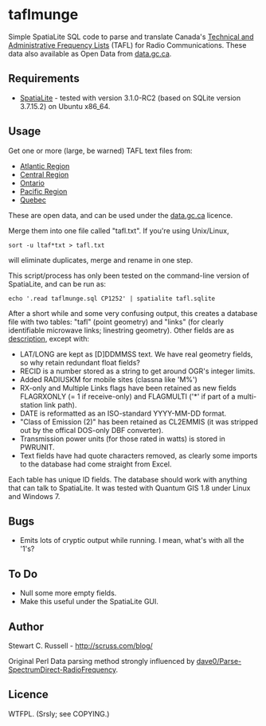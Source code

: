 taflmunge
=========

Simple SpatiaLite SQL code to parse and translate Canada's
[Technical and Administrative Frequency Lists](http://www.ic.gc.ca/eic/site/tafl-ltaf.nsf/eng/home
"Technical and Administrative Frequency Lists") (TAFL) for Radio
Communications. These data also available as Open Data from
[data.gc.ca](http://data.gc.ca/ "data.gc.ca"). 

Requirements
------------

* [SpatiaLite](http://www.gaia-gis.it/gaia-sins/index.html
  "SpatiaLite") - tested with version 3.1.0-RC2 (based on SQLite
  version 3.7.15.2) on Ubuntu x86_64.

Usage
-----

Get one or more (large, be warned) TAFL text files from:
* [Atlantic Region](http://spectrum.ic.gc.ca/pub/gcopendata/ltaf_atl_tafl.txt)
* [Central Region](http://spectrum.ic.gc.ca/pub/gcopendata/ltaf_cen_tafl.txt)
* [Ontario](http://spectrum.ic.gc.ca/pub/gcopendata/ltaf_ont_tafl.txt)
* [Pacific Region](http://spectrum.ic.gc.ca/pub/gcopendata/ltaf_pac_tafl.txt)
* [Quebec](http://spectrum.ic.gc.ca/pub/gcopendata/ltaf_que_tafl.txt)

These are open data, and can be used under the
[data.gc.ca](http://data.gc.ca/ "data.gc.ca") licence.

Merge them into one file called "tafl.txt". If you're using
Unix/Linux,

    sort -u ltaf*txt > tafl.txt

will eliminate duplicates, merge and rename in one step.

This script/process has only been tested on the command-line version
of SpatiaLite, and can be run as:

    echo '.read taflmunge.sql CP1252' | spatialite tafl.sqlite
	
After a short while and some very confusing output, this creates a
database file with two tables: "tafl" (point geometry) and "links" (for
clearly identifiable microwave links; linestring geometry). Other
fields are as
[description](http://spectrum.ic.gc.ca/tafl/tafl/tafl.txt), except
with:

* LAT/LONG are kept as [D]DDMMSS text. We have real geometry fields,
  so why retain redundant float fields?
* RECID is a number stored as a string to get around OGR's integer limits.
* Added RADIUSKM for mobile sites (classna like 'M%')
* RX-only and Multiple Links flags have been retained as new fields
  FLAGRXONLY (= 1 if receive-only) and FLAGMULTI ('*' if part of a
  multi-station link path).
* DATE is reformatted as an ISO-standard YYYY-MM-DD format.
* "Class of Emission (2)" has been retained as CL2EMMIS (it was
  stripped out by the offical DOS-only DBF converter).
* Transmission power units (for those rated in watts) is stored in PWRUNIT.
* Text fields have had quote characters removed, as clearly some
  imports to the database had come straight from Excel. 

Each table has unique ID fields. The database should work with
anything that can talk to SpatiaLite. It was tested with Quantum GIS
1.8 under Linux and Windows 7.

Bugs
----

* Emits lots of cryptic output while running. I mean, what's with all
  the '1's?

To Do
-----

* Null some more empty fields.
* Make this useful under the SpatiaLite GUI.

Author
------

Stewart C. Russell - http://scruss.com/blog/

Original Perl Data parsing method strongly influenced by [dave0/Parse-SpectrumDirect-RadioFrequency](https://github.com/dave0/Parse-SpectrumDirect-RadioFrequency "dave0/Parse-SpectrumDirect-RadioFrequency").

Licence
-------

WTFPL. (Srsly; see COPYING.)
